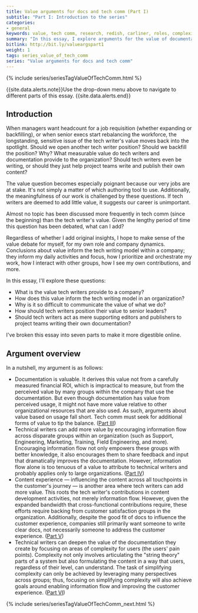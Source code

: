 ```yaml
---
title: Value arguments for docs and tech comm (Part I)
subtitle: "Part I: Introduction to the series"
categories:
- general
keywords: value, tech comm, research, redish, carliner, roles, complexity, organizational status
summary: "In this essay, I explore arguments for the value of documentation and technical writers in an organization. Although metrics usually fall short as a way to measure value, documentation's value can be established in part through usage. Technical writers can also contribute value by enabling information flow, influencing the content touchpoints along the user's journey, and by simplifying complexity for users."
bitlink: http://bit.ly/valueargspart1
weight: 1
tags: series_value_of_tech_comm
series: "Value arguments for docs and tech comm"
---
```


{% include series/seriesTagValueOfTechComm.html %}

{{site.data.alerts.note}}Use the drop-down menu above to navigate to different parts of this essay. {{site.data.alerts.end}}

## Introduction

When managers want headcount for a job requisition (whether expanding or backfilling), or when senior execs start rebalancing the workforce, the longstanding, sensitive issue of the tech writer's value moves back into the spotlight. Should we open another tech writer position? Should we backfill the position? Why? What measurable value do tech writers and documentation provide to the organization? Should tech writers even be writing, or should they just help project teams write and publish their own content?

The value question becomes especially poignant because our very jobs are at stake. It's not simply a matter of which authoring tool to use. Additionally, the meaningfulness of our work is challenged by these questions. If tech writers are deemed to add little value, it suggests our career is unimportant.

Almost no topic has been discussed more frequently in tech comm (since the beginning) than the tech writer's value. Given the lengthy period of time this question has been debated, what can I add?

Regardless of whether I add original insights, I hope to make sense of the value debate for myself, for my own role and company dynamics. Conclusions about value inform the tech writing model within a company; they inform my daily activities and focus, how I prioritize and orchestrate my work, how I interact with other groups, how I see my own contributions, and more.

In this essay, I'll explore these questions:

* What is the value tech writers provide to a company?
* How does this value inform the tech writing model in an organization?
* Why is it so difficult to communicate the value of what we do?
* How should tech writers position their value to senior leaders?
* Should tech writers act as mere supporting editors and publishers to project teams writing their own documentation?

I've broken this essay into seven parts to make it more digestible online.

## Argument overview

In a nutshell, my argument is as follows:

* Documentation is valuable. It derives this value not from a carefully measured financial ROI, which is impractical to measure, but from the perceived value by many groups within the company that use the documentation. But even though documentation has value from perceived usage, it might not have more value relative to other organizational resources that are also used. As such, arguments about value based on usage fall short. Tech comm must seek for additional forms of value to tip the balance. ([Part III](/2017/12/28/value-of-tech-comm-in-company-part3))
* Technical writers can add more value by encouraging information flow across disparate groups within an organization (such as Support, Engineering, Marketing, Training, Field Engineering, and more). Encouraging information flow not only empowers these groups with better knowledge, it also encourages them to share feedback and input that dramatically improves the documentation. However, information flow alone is too tenuous of a value to attribute to technical writers and probably applies only to large organizations. ([Part IV](/2017/12/28/value-of-tech-comm-in-company-part4))
* Content experience &mdash; influencing the content across all touchpoints in the customer's journey &mdash; is another area where tech writers can add more value. This roots the tech writer's contributions in content development activities, not merely information flow. However, given the expanded bandwidth that cross-functional contributions require, these efforts require backing from customer satisfaction groups in the organization. Additionally, despite the good fit of docs to influence the customer experience, companies still primarily want someone to write clear docs, not necessarily someone to address the customer experience. ([Part V](/2017/12/28/value-of-tech-comm-in-company-part5))
* Technical writers can deepen the value of the documentation they create by focusing on areas of complexity for users (the users' pain points). Complexity not only involves articulating the "string theory" parts of a system but also formulating the content in a way that users, regardless of their level, can understand. The task of simplifying complexity can only be achieved by leveraging many perspectives across groups; thus, focusing on simplifying complexity will also achieve goals around enabling information flow and improving the customer experience. ([Part VI](/2017/12/28/value-of-tech-comm-in-company-part6))

{% include series/seriesTagValueOfTechComm_next.html %}
